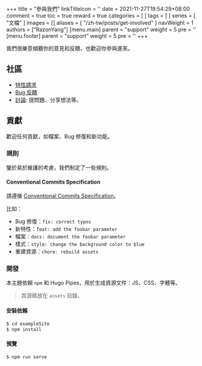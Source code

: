 +++
title = "參與我們"
linkTitleIcon = '<i class="fas fa-handshake fa-fw"></i>'
date = 2021-11-27T19:54:29+08:00
comment = true
toc = true
reward = true
categories = [
]
tags = [
]
series = [
  "文檔"
]
images = []
aliases = [
  "/zh-tw/posts/get-involved"
]
navWeight = 1
authors = ["RazonYang"]
[menu.main]
  parent = "support"
  weight = 5
  pre = '<i class="fas fa-handshake fa-fw me-1"></i>'
[menu.footer]
  parent = "support"
  weight = 5
  pre = '<i class="fas fa-handshake fa-fw me-1"></i>'
+++

我們很樂意傾聽你的意見和反饋，也歡迎你參與進來。

<!--more-->

## 社區

- [特性請求](https://github.com/razonyang/hugo-theme-bootstrap/issues/new?template=feature_request.md)
- [Bug 反饋](https://github.com/razonyang/hugo-theme-bootstrap/issues/new?template=bug_report.md)
- [討論](https://github.com/razonyang/hugo-theme-bootstrap/discussions): 提問題、分享想法等。

## 貢獻

歡迎任何貢獻，如檔案、Bug 修復和新功能。

### 規則

鑒於易於維護的考慮，我們制定了一些規則。

#### Conventional Commits Specification

請遵循 [Conventional Commits Specification](https://www.conventionalcommits.org/en/v1.0.0/)。

比如：

- Bug 修復：`fix: correct typos`
- 新特性：`feat: add the foobar parameter`
- 檔案：`docs: document the foobar parameter`
- 樣式：`style: change the background color to blue`
- 重建資源：`chore: rebuild assets`

### 開發

本主題依賴 `npm` 和 Hugo Pipes，用於生成資源文件：JS、CSS、字體等。

> 其源碼放在 `assets` 目錄。

#### 安裝依賴

```bash
$ cd exampleSite
$ npm install
```

#### 預覽

```bash
$ npm run serve
```
